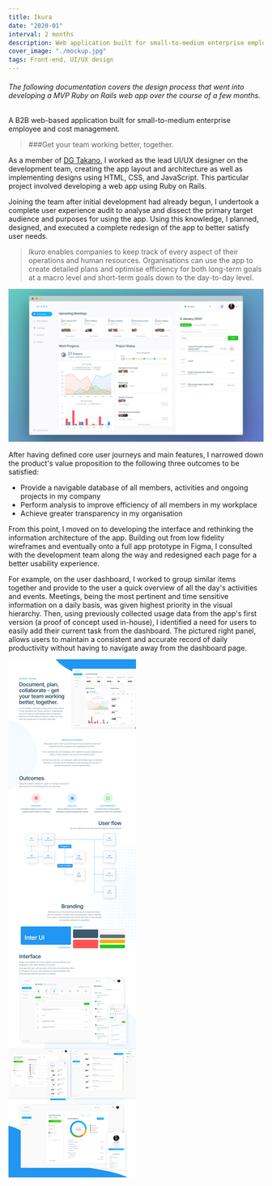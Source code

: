 ```yaml
---
title: Ikura
date: "2020-01"
interval: 2 months
description: Web application built for small-to-medium enterprise employee and cost management
cover_image: "./mockup.jpg"
tags: Front-end, UI/UX design
---
```


###### *The following documentation covers the design process that went into developing a MVP Ruby on Rails web app over the course of a few months.*

A B2B web-based application built for small-to-medium enterprise employee and cost management.
> ###Get your team working better, together.

As a member of [DG Takano](https://www.dgtakano.co.jp/), I worked as the lead UI/UX designer on the development team, creating the app layout and architecture as well as implementing designs using HTML, CSS, and JavaScript. This particular project involved developing a web app using Ruby on Rails.

Joining the team after initial development had already begun, I undertook a complete user experience audit to analyse and dissect the primary target audience and purposes for using the app. Using this knowledge, I planned, designed, and executed a complete redesign of the app to better satisfy user needs.

> *Ikura* enables companies to keep track of every aspect of their operations and human resources. Organisations can use the app to create detailed plans and optimise efficiency for both long-term goals at a macro level and short-term goals down to the day-to-day level.

![Ikura Dashboard](./dashboard.jpg)

After having defined core user journeys and main features, I narrowed down the product's value proposition to the following three outcomes to be satisfied:

- Provide a navigable database of all members, activities and ongoing projects in my company
- Perform analysis to improve efficiency of all members in my workplace
- Achieve greater transparency in my organisation

From this point, I moved on to developing the interface and rethinking the information architecture of the app. Building out from low fidelity wireframes and eventually onto a full app prototype in Figma, I consulted with the development team along the way and redesigned each page for a better usability experience.

For example, on the user dashboard, I worked to group similar items together and provide to the user a quick overview of all the day's activities and events. Meetings, being the most pertinent and time sensitive information on a daily basis, was given highest priority in the visual hierarchy. Then, using previously collected usage data from the app's first version (a proof of concept used in-house), I identified a need for users to easily add their current task from the dashboard. The pictured right panel, allows users to maintain a consistent and accurate record of daily productivity without having to navigate away from the dashboard page.

![Ikura Product Overview](./banner.png)
